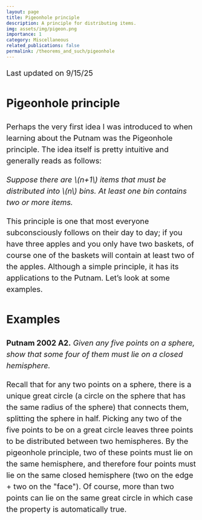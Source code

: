 ```yaml
---
layout: page
title: Pigeonhole principle
description: A principle for distributing items.
img: assets/img/pigeon.png
importance: 1
category: Miscellaneous
related_publications: false
permalink: /theorems_and_such/pigeonhole
---
```


<!-- Inline styling for larger text in Google Sites -->
<div style="font-size: 20px; line-height: 1.5;">

<!-- Begin solution -->
<p>Last updated on 9/15/25</p>
<h2 id="pigeonhole-principle">Pigeonhole principle</h2>
<p>Perhaps the very first idea I was introduced to when learning about
the Putnam was the Pigeonhole principle. The idea itself is pretty
intuitive and generally reads as follows:</p>
<p><em>Suppose there are <span class="math inline">\(n+1\)</span> items
that must be distributed into <span class="math inline">\(n\)</span>
bins. At least one bin contains two or more items.</em></p>
<p>This principle is one that most everyone subconsciously follows on
their day to day; if you have three apples and you only have two
baskets, of course one of the baskets will contain at least two of the
apples. Although a simple principle, it has its applications to the
Putnam. Let’s look at some examples.</p>
<h2 id="examples">Examples</h2>
<p><strong>Putnam 2002 A2.</strong> <em>Given any five points on a
sphere, show that some four of them must lie on a closed
hemisphere.</em></p>
<p>Recall that for any two points on a sphere, there is a unique great
circle (a circle on the sphere that has the same radius of the sphere)
that connects them, splitting the sphere in half. Picking any two of the
five points to be on a great circle leaves three points to be
distributed between two hemispheres. By the pigeonhole principle, two of
these points must lie on the same hemisphere, and therefore four points
must lie on the same closed hemisphere (two on the edge + two on the
"face"). Of course, more than two points can lie on the same great
circle in which case the property is automatically true.</p>

 
</div>

<!-- MathJax Configuration to Scale Font Size for Math -->
<script type="text/javascript">
  window.MathJax = {
    tex: {
      inlineMath: [['$', '$'], ['\\(', '\\)']]
    },
    chtml: {
      scale: 0.5  // Scale up the math font size
    }
  };
</script>

<!-- MathJax Script -->
<script type="text/javascript" async
  src="https://cdnjs.cloudflare.com/ajax/libs/mathjax/3.2.0/es5/tex-mml-chtml.js">
</script>
